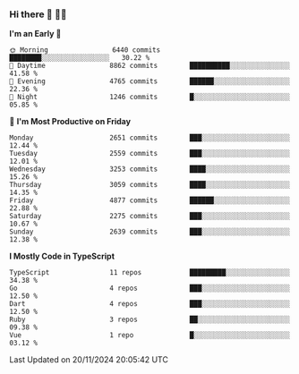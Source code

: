 ### Hi there 👋 🧑‍💻



<!--START_SECTION:waka-->
**I'm an Early 🐤** 

```text
🌞 Morning                6440 commits        ████████░░░░░░░░░░░░░░░░░   30.22 % 
🌆 Daytime                8862 commits        ██████████░░░░░░░░░░░░░░░   41.58 % 
🌃 Evening                4765 commits        ██████░░░░░░░░░░░░░░░░░░░   22.36 % 
🌙 Night                  1246 commits        █░░░░░░░░░░░░░░░░░░░░░░░░   05.85 % 
```
📅 **I'm Most Productive on Friday** 

```text
Monday                   2651 commits        ███░░░░░░░░░░░░░░░░░░░░░░   12.44 % 
Tuesday                  2559 commits        ███░░░░░░░░░░░░░░░░░░░░░░   12.01 % 
Wednesday                3253 commits        ████░░░░░░░░░░░░░░░░░░░░░   15.26 % 
Thursday                 3059 commits        ████░░░░░░░░░░░░░░░░░░░░░   14.35 % 
Friday                   4877 commits        ██████░░░░░░░░░░░░░░░░░░░   22.88 % 
Saturday                 2275 commits        ███░░░░░░░░░░░░░░░░░░░░░░   10.67 % 
Sunday                   2639 commits        ███░░░░░░░░░░░░░░░░░░░░░░   12.38 % 
```


**I Mostly Code in TypeScript** 

```text
TypeScript               11 repos            █████████░░░░░░░░░░░░░░░░   34.38 % 
Go                       4 repos             ███░░░░░░░░░░░░░░░░░░░░░░   12.50 % 
Dart                     4 repos             ███░░░░░░░░░░░░░░░░░░░░░░   12.50 % 
Ruby                     3 repos             ██░░░░░░░░░░░░░░░░░░░░░░░   09.38 % 
Vue                      1 repo              █░░░░░░░░░░░░░░░░░░░░░░░░   03.12 % 
```




 Last Updated on 20/11/2024 20:05:42 UTC
<!--END_SECTION:waka-->



